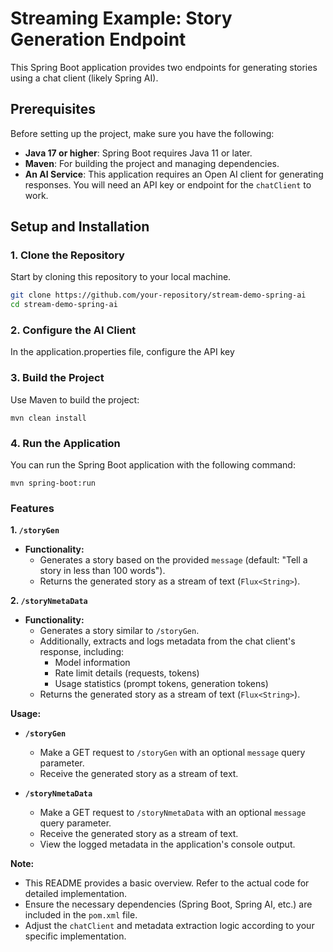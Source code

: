 # Streaming Example: Story Generation Endpoint

This Spring Boot application provides two endpoints for generating stories using a chat client (likely Spring AI).

## Prerequisites
Before setting up the project, make sure you have the following:
- **Java 17 or higher**: Spring Boot requires Java 11 or later.
- **Maven**: For building the project and managing dependencies.
- **An AI Service**: This application requires an Open AI client  for generating responses. You will need an API key or endpoint for the `chatClient` to work.
## Setup and Installation

### 1. Clone the Repository

Start by cloning this repository to your local machine.

```bash
git clone https://github.com/your-repository/stream-demo-spring-ai
cd stream-demo-spring-ai 
```


### 2. Configure the AI Client
In the application.properties file, configure the API key


### 3. Build the Project
Use Maven to build the project:

```
mvn clean install
```

### 4. Run the Application
You can run the Spring Boot application with the following command:
```
mvn spring-boot:run
```

### Features

**1. `/storyGen`**

* **Functionality:**
    - Generates a story based on the provided `message` (default: "Tell a story in less than 100 words").
    - Returns the generated story as a stream of text (`Flux<String>`).

**2. `/storyNmetaData`**

* **Functionality:**
    - Generates a story similar to `/storyGen`.
    - Additionally, extracts and logs metadata from the chat client's response, including:
        - Model information
        - Rate limit details (requests, tokens)
        - Usage statistics (prompt tokens, generation tokens)
    - Returns the generated story as a stream of text (`Flux<String>`).

**Usage:**

* **`/storyGen`**
    - Make a GET request to `/storyGen` with an optional `message` query parameter.
    - Receive the generated story as a stream of text.

* **`/storyNmetaData`**
    - Make a GET request to `/storyNmetaData` with an optional `message` query parameter.
    - Receive the generated story as a stream of text.
    - View the logged metadata in the application's console output.

**Note:**

* This README provides a basic overview. Refer to the actual code for detailed implementation.
* Ensure the necessary dependencies (Spring Boot, Spring AI, etc.) are included in the `pom.xml` file.
* Adjust the `chatClient` and metadata extraction logic according to your specific implementation.
